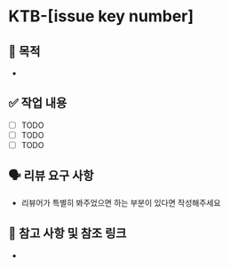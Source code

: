 # KTB-[issue key number]

## 🎯 목적
* 


## ✅ 작업 내용
* [ ] TODO
* [ ] TODO
* [ ] TODO

## 🗣 ️리뷰 요구 사항
* 리뷰어가 특별히 봐주었으면 하는 부분이 있다면 작성해주세요


## 🔗 ️참고 사항 및 참조 링크
*
